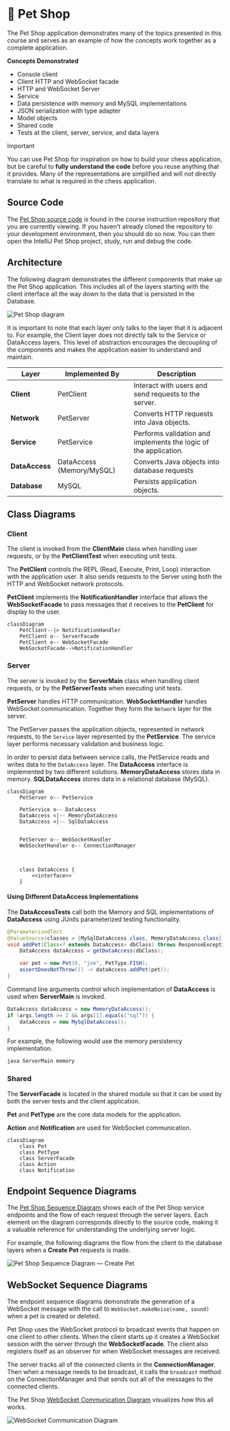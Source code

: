 # 🐶 Pet Shop

The Pet Shop application demonstrates many of the topics presented in this course and serves as an example of how the concepts work together as a complete application.

**Concepts Demonstrated**

- Console client
- Client HTTP and WebSocket facade
- HTTP and WebSocket Server
- Service
- Data persistence with memory and MySQL implementations
- JSON serialization with type adapter
- Model objects
- Shared code
- Tests at the client, server, service, and data layers

> [!IMPORTANT]
>
> You can use Pet Shop for inspiration on how to build your chess application, but be careful to **fully understand the code** before you reuse anything that it provides. Many of the representations are simplified and will not directly translate to what is required in the chess application.

## Source Code

The [Pet Shop source code](.) is found in the course instruction repository that you are currently viewing. If you haven't already cloned the repository to your development environment, then you should do so now. You can then open the IntelliJ Pet Shop project, study, run and debug the code.

## Architecture

The following diagram demonstrates the different components that make up the Pet Shop application. This includes all of the layers starting with the client interface all the way down to the data that is persisted in the Database.

![Pet Shop diagram](petshopdiagram.png)

It is important to note that each layer only talks to the layer that it is adjacent to. For example, the Client layer does not directly talk to the Service or DataAccess layers. This level of abstraction encourages the decoupling of the components and makes the application easier to understand and maintain.

| Layer          | Implemented By            | Description                                                      |
| -------------- | ------------------------- | ---------------------------------------------------------------- |
| **Client**     | PetClient                 | Interact with users and send requests to the server.             |
| **Network**    | PetServer                 | Converts HTTP requests into Java objects.                        |
| **Service**    | PetService                | Performs validation and implements the logic of the application. |
| **DataAccess** | DataAccess (Memory/MySQL) | Converts Java objects into database requests                     |
| **Database**   | MySQL                     | Persists application objects.                                    |

## Class Diagrams

### Client

The client is invoked from the **ClientMain** class when handling user requests, or by the **PetClientTest** when executing unit tests.

The **PetClient** controls the REPL (Read, Execute, Print, Loop) interaction with the application user. It also sends requests to the Server using both the HTTP and WebSocket network protocols.

**PetClient** implements the **NotificationHandler** interface that allows the **WebSocketFacade** to pass messages that it receives to the **PetClient** for display to the user.

```mermaid
classDiagram
    PetClient--|> NotificationHandler
    PetClient o-- ServerFacade
    PetClient o-- WebSocketFacade
    WebSocketFacade-->NotificationHandler
```

### Server

The server is invoked by the **ServerMain** class when handling client requests, or by the **PetServerTests** when executing unit tests.

**PetServer** handles HTTP communication. **WebSocketHandler** handles WebSocket communication. Together they form the `Network` layer for the server.

The PetServer passes the application objects, represented in network requests, to the `Service` layer represented by the **PetService**. The service layer performs necessary validation and business logic.

In order to persist data between service calls, the PetService reads and writes data to the `DataAccess` layer. The **DataAccess** interface is implemented by two different solutions. **MemoryDataAccess** stores data in memory. **SQLDataAccess** stores data in a relational database (MySQL).

```mermaid
classDiagram
    PetServer o-- PetService

    PetService o-- DataAccess
    DataAccess <|-- MemoryDataAccess
    DataAccess <|-- SqlDataAccess


    PetServer o-- WebSocketHandler
    WebSocketHandler o-- ConnectionManager



    class DataAccess {
        <<interface>>
    }
```

#### Using Different DataAccess Implementations

The **DataAccessTests** call both the Memory and SQL implementations of **DataAccess** using JUnits parameterized testing functionality.

```java
@ParameterizedTest
@ValueSource(classes = {MySqlDataAccess.class, MemoryDataAccess.class})
void addPet(Class<? extends DataAccess> dbClass) throws ResponseException {
    DataAccess dataAccess = getDataAccess(dbClass);

    var pet = new Pet(0, "joe", PetType.FISH);
    assertDoesNotThrow(() -> dataAccess.addPet(pet));
}
```

Command line arguments control which implementation of **DataAccess** is used when **ServerMain** is invoked.

```java
DataAccess dataAccess = new MemoryDataAccess();
if (args.length >= 2 && args[1].equals("sql")) {
    dataAccess = new MySqlDataAccess();
}
```

For example, the following would use the memory persistency implementation.

```sh
java ServerMain memory
```

### Shared

The **ServerFacade** is located in the shared module so that it can be used by both the server tests and the client application.

**Pet** and **PetType** are the core data models for the application.

**Action** and **Notification** are used for WebSocket communication.

```mermaid
classDiagram
    class Pet
    class PetType
    class ServerFacade
    class Action
    class Notification
```

## Endpoint Sequence Diagrams

The [Pet Shop Sequence Diagram](https://sequencediagram.org/index.html#initialData=IYYwLg9gTgBAwgGwJYFMB2YBQAHYUxIhK4YwDKKUAbpTngUSWDABLBoAmCtu+hx7ZhWqEUdPo0EwAIsDDAAgiBAoAzqswc5wAEbBVKGBx2ZM6MFACeq3ETQBzGAAYAdAE5M9qBACu2GADEXijo8FAocoYACijMAQDuABZIYGKIqKQAtAB85JQ0UABcMADaUQDyZAAqALowAPTYsQA6aADeAERIHB3FTgA0MB1owAC2KL1DzR2DHWCWTZMd0wC+mMIFMDms7FyUxZ3dkwNDI+NL07Pzi8XLHWtsnNyw2xuixcAcHDFgABQ-AEpTDpwsAANYwJCqIwQRy7GCJfQwABm3H063yoi2r3y+xgAFEoN4ijA0BAYfZofEUokUWiNBtKNjculzMUACxOJytTrjdTAewTW6E4nFMkUqk0ukRVQzIaqeRgHyyjlctboDimN4qLa5WTyJQqdQfL4-X5NMBA-WKZRqaHbYzFBRfGAWmA-a0wSDu2JVXTcTDWw125l5EQqYo-DHhwyZbaPPYkqMJ566nZPPEAdRQOjIEBAYNiLlG4JQADkIFCUL8zihBqpfJwgSmmXHcoySYcen1ZrWLnK5gshVN7tHNm34Mg2TAAExcnldbvOXtjYd3K5D-vqzimLy+fwBbA+KDYbgwAAyUOYP2hCWSqUwrKy7dxJJKAHF8bUGhax63ci2JIdB0mCAWm2ooMUyAKjevxAhBaZBraxowNBYCwVa2jBuoaaOjA76xDAwAIAgrqxNCyLeKMZFYEhRr2jiMbFHAEAkSg4BIBAaAADw-NkY5YhOgHMax3AcVxvGxPxYETh2BwdBakwlG0QxHD2pyrv2G43COMArDUawdqGT5gMUc7cu0QwWiqpRdscK7nLclxDNca6rHU26ap43h+IE4QcDIKDcKkPpxDoCCgGCj5Ts+YYFMUJTSPi55fvidSNLE9SFBaACSmpGfGuzPLcIEyS+TEwIK6GxL83TwZiOrbHRdrFFVZp1YGWHIfauR4QR16xJ61JgLSOXSCiVGhZ1BrdaGEGRrEAmNYVGZJotmDEQNzAoAAHleGhlXF7xGEFsQoO1HD1TGiFdfRxQcKdqQXZhM30bhOjFNIj2GGNE0QNRUYIUJRV4lQlaaodwkwNmub5oWYDFqWFZVjWq71o2l2gSDLyMfFI5-jjLIxaZs5OOyrT42YCAGKFMJqGgADk217QqWOrXNr5OSBBXbCZqrk2gdxmDuwted5+6BF4wCWIFwWGAoJGhbeSQpGkxPgZzpRJSlVRpT+i0FQB2MlWziYaxVD1ywrCAYUtsZ6rdLUnVbJG281OEOh9stnTA1tK39AMGw1sYrYmxRg90puprJmtCzzRMZCTc4C0LGqmEAA) shows each of the Pet Shop service endpoints and the flow of each request through the server layers. Each element on the diagram corresponds directly to the source code, making it a valuable reference for understanding the underlying server logic.

For example, the following diagrams the flow from the client to the database layers when a **Create Pet** requests is made.

![Pet Shop Sequence Diagram — Create Pet](create-pet-sequence-diagram.png)

## WebSocket Sequence Diagrams

The endpoint sequence diagrams demonstrate the generation of a WebSocket message with the call to `WebSocket.makeNoise(name, sound)` when a pet is created or deleted.

Pet Shop uses the WebSocket protocol to broadcast events that happen on one client to other clients. When the client starts up it creates a WebSocket session with the server through the **WebSocketFacade**. The client also registers itself as an observer for when WebSocket messages are received.

The server tracks all of the connected clients in the **ConnectionManager**. Then when a message needs to be broadcast, it calls the `broadcast` method on the ConnectionManager and that sends out all of the messages to the connected clients.

The Pet Shop [WebSocket Communication Diagram](https://sequencediagram.org/index.html#initialData=A4QwTgLglgxloDsIAIDCAbKBTJAoUks8ISyA6lgEYDKA9jANZYQBiIMIAJlvuNHIhTUsYAG4jcuHBDABPAM6g4CAObIADADoAnLhVhaAV2DIAxPqw5yVOo2ZmA7gAsoEHrmFiRyALQA+axp6JggACRJOdBEALmQYMCwQN0lcDGxSf0DbELYOblj4xLcACgRaaAAzWCSoWgRwhEiRAEpcCiC7VnYuLF8A9uzmBqawArqELBgIABVaT3EwSQHgoYiosD60ccnoOoBZEhAVGOQuTmL5LHl5WoRWyTTpTfmTs4AFZmKPiFaXjcy-rF3swPCIFptlp1hutYgBbeQqOEgJgAOVoUEuoK8-0yjyQsWAIKWNhWYTW3lx2ymtwOCCOJ0oBi4HHkEGK8JUrXQtFoJkZtGZIFZyFhV3k9PkuHY0FESV6qCpuwQtPpiwVCAm1P2h2O-36JM6uR6cIRxI6OW63E2eIgsTKlWqSuhIk09qgFVk7IR9xt1sw0liABEMcB0CBZCLTZJuNKoLK3FsNTsaTqJJIcJwUhmgA) visualizes how this all works.

![WebSocket Communication Diagram](webSocketCommunicationDiagram.png)
